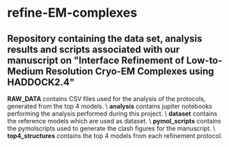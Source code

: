 # refine-EM-complexes
Repository containing the data set, analysis results and scripts associated with our manuscript on "Interface Refinement of Low-to-Medium Resolution Cryo-EM Complexes using HADDOCK2.4"
-------
**RAW_DATA**
contains CSV files used for the analysis of the protocols, generated from the top 4 models. \ 
**analysis**
contains jupiter notebooks performing the analysis performed during this project. \ 
**dataset**
contains the reference models which are used as dataset. \ 
**pymol_scripts**
contains the pymolscripts used to generate the clash figures for the manuscript. \ 
**top4_structures**
contains the top 4 models from each refinement protocol.
